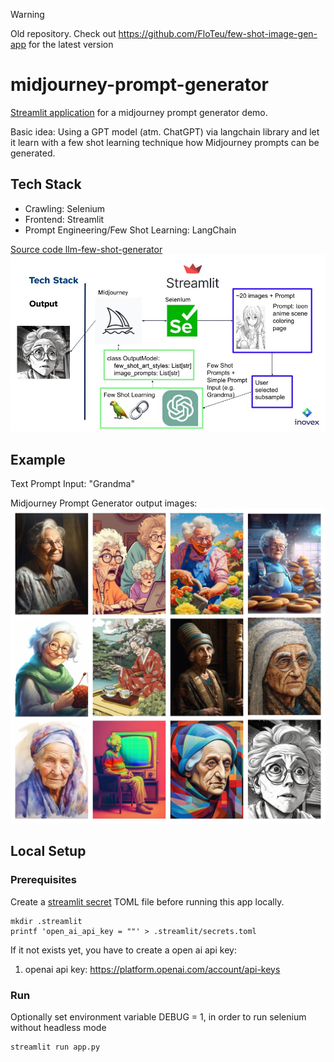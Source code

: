 
> [!WARNING]  
> Old repository. Check out https://github.com/FloTeu/few-shot-image-gen-app for the latest version

# midjourney-prompt-generator
[Streamlit application](https://midjourney-prompt-generator.streamlit.app/) for a midjourney prompt generator demo. 

Basic idea: Using a GPT model (atm. ChatGPT) via langchain library and let it learn with a few shot learning technique how Midjourney prompts can be generated.

## Tech Stack
* Crawling: Selenium
* Frontend: Streamlit
* Prompt Engineering/Few Shot Learning: LangChain

[Source code llm-few-shot-generator](https://github.com/FloTeu/llm-few-shot-generator)
![alt text](assets/tech_stack.jpg "Teck Stack")



## Example
Text Prompt Input: "Grandma" 

Midjourney Prompt Generator output images:
![alt text](assets/grandmas.jpg "Grandmas")




## Local Setup

### Prerequisites
Create a [streamlit secret](https://docs.streamlit.io/streamlit-community-cloud/get-started/deploy-an-app/connect-to-data-sources/secrets-management) TOML file before running this app locally.
```console
mkdir .streamlit
printf 'open_ai_api_key = ""' > .streamlit/secrets.toml
```
If it not exists yet, you have to create a open ai api key:
1. openai api key: https://platform.openai.com/account/api-keys

### Run
Optionally set environment variable DEBUG = 1, in order to run selenium without headless mode
```console
streamlit run app.py
```
